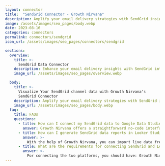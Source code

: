 ```yaml
---
layout: connector
title:  "SendGrid Connector - Growth Nirvana"
description: Amplify your email delivery strategies with SendGrid insights integrated into Looker Studio.
image: /assets/images/seo_pages/body.webp
date: 2023-08-16
categories: connectors
permalink: connectors/sendgrid
icon_url: /assets/images/seo_pages/connectors/sendgrid

sections:
  overview:
    title: >-
      SendGrid Data Connector
    description: Enhance your email delivery insights with SendGrid integration. Seamlessly merge email delivery data from SendGrid with Looker Studio's analytical capabilities, unlocking insights that shape email campaigns, engagement rates, and operational excellence.
    image_url: /assets/images/seo_pages/overview.webp

  body:
    title: >-
      Visualize Your SendGrid channel data with Growth Nirvana's
      SendGrid Connector
    description: Amplify your email delivery strategies with SendGrid insights integrated into Looker Studio.
    image_url: /assets/images/seo_pages/body.webp
  faq:
    title: FAQs
    questions:
      - title: How can I connect my SendGrid data to Google Data Studio/Looker Studio?
        answer: Growth Nirvana offers a straightforward no-code interface to connect to SendGrid data sources.
      - title: How can I generate SendGrid data reports in Looker Studio?
        answer: >-
          With the help of Growth Nirvana, you can import live data from SendGrid into Looker Studio. These data can be viewed in charts, tables, and dashboards to generate branded reports that can be shared instantly.
      - title: What are the requirements for connecting SendGrid and Looker Studio?
        answer: >-
          For connecting the two platforms, you should have: Growth Nirvana Account and SendGrid Ads Account
---
```

